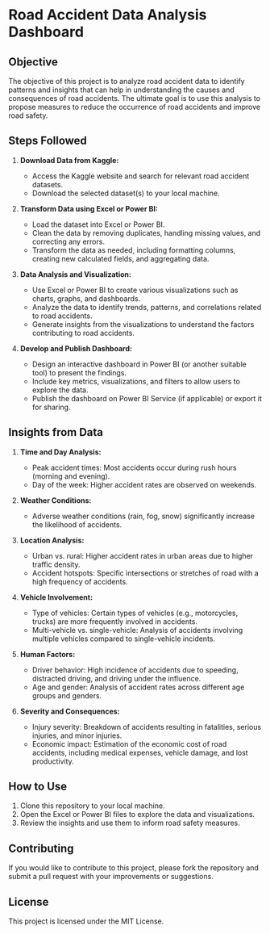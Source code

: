 # Road Accident Data Analysis Dashboard

## Objective

The objective of this project is to analyze road accident data to identify patterns and insights that can help in understanding the causes and consequences of road accidents. The ultimate goal is to use this analysis to propose measures to reduce the occurrence of road accidents and improve road safety.

## Steps Followed

1. **Download Data from Kaggle:**
   - Access the Kaggle website and search for relevant road accident datasets.
   - Download the selected dataset(s) to your local machine.

2. **Transform Data using Excel or Power BI:**
   - Load the dataset into Excel or Power BI.
   - Clean the data by removing duplicates, handling missing values, and correcting any errors.
   - Transform the data as needed, including formatting columns, creating new calculated fields, and aggregating data.

3. **Data Analysis and Visualization:**
   - Use Excel or Power BI to create various visualizations such as charts, graphs, and dashboards.
   - Analyze the data to identify trends, patterns, and correlations related to road accidents.
   - Generate insights from the visualizations to understand the factors contributing to road accidents.

4. **Develop and Publish Dashboard:**
   - Design an interactive dashboard in Power BI (or another suitable tool) to present the findings.
   - Include key metrics, visualizations, and filters to allow users to explore the data.
   - Publish the dashboard on Power BI Service (if applicable) or export it for sharing.

## Insights from Data

1. **Time and Day Analysis:**
   - Peak accident times: Most accidents occur during rush hours (morning and evening).
   - Day of the week: Higher accident rates are observed on weekends.

2. **Weather Conditions:**
   - Adverse weather conditions (rain, fog, snow) significantly increase the likelihood of accidents.

3. **Location Analysis:**
   - Urban vs. rural: Higher accident rates in urban areas due to higher traffic density.
   - Accident hotspots: Specific intersections or stretches of road with a high frequency of accidents.

4. **Vehicle Involvement:**
   - Type of vehicles: Certain types of vehicles (e.g., motorcycles, trucks) are more frequently involved in accidents.
   - Multi-vehicle vs. single-vehicle: Analysis of accidents involving multiple vehicles compared to single-vehicle incidents.

5. **Human Factors:**
   - Driver behavior: High incidence of accidents due to speeding, distracted driving, and driving under the influence.
   - Age and gender: Analysis of accident rates across different age groups and genders.

6. **Severity and Consequences:**
   - Injury severity: Breakdown of accidents resulting in fatalities, serious injuries, and minor injuries.
   - Economic impact: Estimation of the economic cost of road accidents, including medical expenses, vehicle damage, and lost productivity.

## How to Use

1. Clone this repository to your local machine.
2. Open the Excel or Power BI files to explore the data and visualizations.
3. Review the insights and use them to inform road safety measures.

## Contributing

If you would like to contribute to this project, please fork the repository and submit a pull request with your improvements or suggestions.

## License

This project is licensed under the MIT License.

